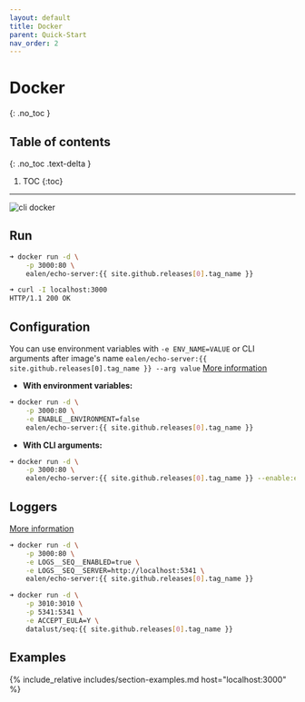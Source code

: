 ```yaml
---
layout: default
title: Docker
parent: Quick-Start
nav_order: 2
---
```

# Docker
{: .no_toc }

## Table of contents
{: .no_toc .text-delta }

1. TOC
{:toc}

---

![cli docker](https://ealenn.github.io/Echo-Server/assets/images/docker.gif)

## Run

```sh
➜ docker run -d \
    -p 3000:80 \
    ealen/echo-server:{{ site.github.releases[0].tag_name }}

➜ curl -I localhost:3000
HTTP/1.1 200 OK
```

## Configuration

You can use environment variables with `-e ENV_NAME=VALUE` or CLI arguments after image's name `ealen/echo-server:{{ site.github.releases[0].tag_name }} --arg value` [More information](https://ealenn.github.io/Echo-Server/pages/configuration)

- **With environment variables:**

```sh
➜ docker run -d \
    -p 3000:80 \
    -e ENABLE__ENVIRONMENT=false
    ealen/echo-server:{{ site.github.releases[0].tag_name }}
```

- **With CLI arguments:**

```sh
➜ docker run -d \
    -p 3000:80 \
    ealen/echo-server:{{ site.github.releases[0].tag_name }} --enable:environment false
```

## Loggers

[More information](https://ealenn.github.io/Echo-Server/pages/configuration/loggers)

```sh
➜ docker run -d \
    -p 3000:80 \
    -e LOGS__SEQ__ENABLED=true \
    -e LOGS__SEQ__SERVER=http://localhost:5341 \
    ealen/echo-server:{{ site.github.releases[0].tag_name }}

➜ docker run -d \
    -p 3010:3010 \
    -p 5341:5341 \
    -e ACCEPT_EULA=Y \
    datalust/seq:{{ site.github.releases[0].tag_name }}
```

## Examples

{% include_relative includes/section-examples.md host="localhost:3000" %}